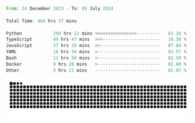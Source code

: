 <!--START_SECTION:waka-->

```rust
From: 24 December 2023 - To: 05 July 2024

Total Time: 464 hrs 37 mins

Python            299 hrs 22 mins >>>>>>>>>>>>>>>>---------   63.16 %
TypeScript        49 hrs 47 mins  >>>----------------------   10.50 %
JavaScript        37 hrs 10 mins  >>-----------------------   07.84 %
YAML              16 hrs 54 mins  >------------------------   03.57 %
Bash              11 hrs 50 mins  >------------------------   02.50 %
Docker            9 hrs 28 mins   >------------------------   02.00 %
Other             9 hrs 21 mins   -------------------------   01.97 %
```

<!--END_SECTION:waka-->


<picture>
  <source media="(prefers-color-scheme: dark)" srcset="https://raw.githubusercontent.com/jeerawut97/jeerawut97/output/github-contribution-grid-snake.svg">
  <img alt="github contribution grid snake animation" src="https://raw.githubusercontent.com/jeerawut97/jeerawut97/output/github-contribution-grid-snake.svg">
</picture>
